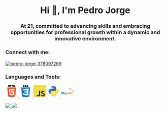 <h1 align="center">Hi 👋, I'm Pedro Jorge</h1>
<h3 align="center">At 21, committed to advancing skills and embracing opportunities for professional growth within a dynamic and innovative environment.</h3>

[comment]: <> (- 🌱 I’m currently learning **JavaScript, Python and Dart**)

[comment]: <> (- 📫 How to reach me **<pedrojorge.ct@outlook.com>**)

<h3 align="left">Connect with me:</h3>
<p align="left">
    <a href="https://linkedin.com/in/pedro-jorge-378097269" target="blank"><img align="center"
            src="https://raw.githubusercontent.com/rahuldkjain/github-profile-readme-generator/master/src/images/icons/Social/linked-in-alt.svg"
            alt="pedro-jorge-378097269" height="30" width="40" /></a>
</p>

<h3 align="left">Languages and Tools:</h3>
<p align="left">
    <a href="https://www.w3.org/html/" target="_blank" rel="noreferrer">
        <img src="https://raw.githubusercontent.com/devicons/devicon/master/icons/html5/html5-original-wordmark.svg"
            alt="html5" width="40" height="40" />
    </a>
    <a href="https://www.w3schools.com/css/" target="_blank" rel="noreferrer">
        <img src="https://raw.githubusercontent.com/devicons/devicon/master/icons/css3/css3-original-wordmark.svg"
            alt="css3" width="40" height="40" />
    </a>
    <a href="https://www.w3schools.com/js/" target="_blank" rel="noreferrer">
        <img src="https://raw.githubusercontent.com/devicons/devicon/master/icons/javascript/javascript-original.svg"
            alt="css3" width="40" height="40" />
    </a>
    <a href="https://www.w3schools.com/python/" target="_blank" rel="noreferrer">
        <img src="https://raw.githubusercontent.com/devicons/devicon/master/icons/python/python-original.svg"
            alt="python" width="40" height="40" />
    </a>
    <a href="https://www.mysql.com/" target="_blank" rel="noreferrer">
        <img src="https://raw.githubusercontent.com/devicons/devicon/master/icons/mysql/mysql-original-wordmark.svg"
            alt="mysql" width="40" height="40" />
    </a>
</p>

<div align="left" target="_blank">
    <a href="https://github.com/anuraghazra/github-readme-stats" target="_blank">
        <img height="180em"
            src="https://github-readme-stats.vercel.app/api?username=pedrkw&show_icons=True&theme=github_dark&include_all_commits=true&count_private=true" />
    </a>
    <a href="https://github.com/anuraghazra/github-readme-stats" target="_blank">
        <img height="180em"
            src="https://github-readme-stats.vercel.app/api/top-langs?username=pedrkw&layout=compact&langs_count=8&theme=github_dark" />
    </a>
</div>
